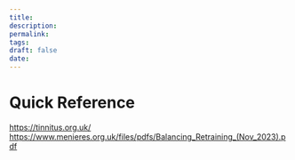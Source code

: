 ```yaml
---
title:
description: 
permalink: 
tags: 
draft: false
date:
---
```

# Quick Reference
https://tinnitus.org.uk/
https://www.menieres.org.uk/files/pdfs/Balancing_Retraining_(Nov_2023).pdf